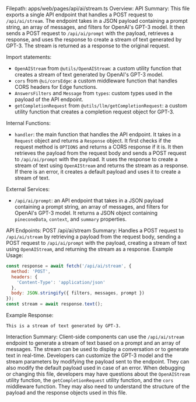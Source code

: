 Filepath: apps/web/pages/api/ai/stream.ts
Overview: API Summary:
This file exports a single API endpoint that handles a POST request to `/api/ai/stream`. The endpoint takes in a JSON payload containing a prompt string, an array of messages, and filters for OpenAI's GPT-3 model. It then sends a POST request to `/api/ai/prompt` with the payload, retrieves a response, and uses the response to create a stream of text generated by GPT-3. The stream is returned as a response to the original request.

Import statements:
- `OpenAIStream` from `@utils/OpenAIStream`: a custom utility function that creates a stream of text generated by OpenAI's GPT-3 model.
- `cors` from `@ui/corsEdge`: a custom middleware function that handles CORS headers for Edge functions.
- `AnswersFilters` and `Message` from `types`: custom types used in the payload of the API endpoint.
- `getCompletionRequest` from `@utils/llm/getCompletionRequest`: a custom utility function that creates a completion request object for GPT-3.

Internal Functions:
- `handler`: the main function that handles the API endpoint. It takes in a `Request` object and returns a `Response` object. It first checks if the request method is `OPTIONS` and returns a CORS response if it is. It then retrieves the payload from the request body and sends a POST request to `/api/ai/prompt` with the payload. It uses the response to create a stream of text using `OpenAIStream` and returns the stream as a response. If there is an error, it creates a default payload and uses it to create a stream of text.

External Services:
- `/api/ai/prompt`: an API endpoint that takes in a JSON payload containing a prompt string, an array of messages, and filters for OpenAI's GPT-3 model. It returns a JSON object containing `pineconeData`, `context`, and `summary` properties.

API Endpoints:
POST /api/ai/stream
Summary: Handles a POST request to `/api/ai/stream` by retrieving a payload from the request body, sending a POST request to `/api/ai/prompt` with the payload, creating a stream of text using `OpenAIStream`, and returning the stream as a response.
Example Usage:
```javascript
const response = await fetch('/api/ai/stream', {
  method: 'POST',
  headers: {
    'Content-Type': 'application/json'
  },
  body: JSON.stringify({ filters, messages, prompt })
});
const stream = await response.text();
```

Example Response:
```
This is a stream of text generated by GPT-3.
```

Interaction Summary:
Client-side components can use the `/api/ai/stream` endpoint to generate a stream of text based on a prompt and an array of messages. The stream can be used to display a conversation or to generate text in real-time. Developers can customize the GPT-3 model and the stream parameters by modifying the payload sent to the endpoint. They can also modify the default payload used in case of an error. When debugging or changing this file, developers may have questions about the `OpenAIStream` utility function, the `getCompletionRequest` utility function, and the `cors` middleware function. They may also need to understand the structure of the payload and the response objects used in this file.

